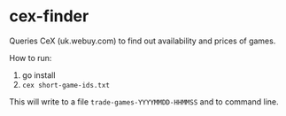 # cex-finder
Queries CeX (uk.webuy.com) to find out availability and prices of games.

How to run:
1. go install
2. `cex short-game-ids.txt`

This will write to a file `trade-games-YYYYMMDD-HHMMSS` and to command line.
